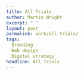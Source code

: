 ```yaml
---
title: All Trials
author: Martin Wright
excerpt: " "
layout: post
permalink: work/all-trials/
tags:
  Branding
  Web design
  Digital strategy
headline: All Trials
---
```

